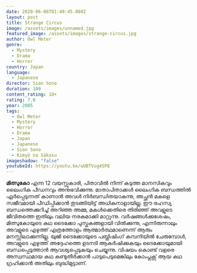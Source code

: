 ```yaml
---
date: 2020-06-06T01:49:45.000Z
layout: post
title: Strange Circus
image: /assets/images/unnamed.jpg
featured_image: /assets/images/strange-circus.jpg
author: Owl Meter
genre:
  - Mystery
  - Drama
  - Horror
country: Japan
language:
  - Japanese
director: Sion Sono
duration: 109
content_rating: 18+
rating: 7.0
year: 2005
tags:
  - Owl Meter
  - Mystery
  - Horror
  - Drama
  - Japan
  - Japanese
  - Sion Sono
  - Kimyō na Sākasu
imageshadow: "false"
youtubeId: https://youtu.be/wUBTVug4SP8
---
```

**മിത്സുകോ** എന്ന 12 വയസ്സുകാരി, പിതാവിൽ നിന്ന് കടുത്ത മാനസികവും ലൈംഗിക പീഡനവും അനുഭവിക്കുന്നു. മാതാപിതാക്കൾ ലൈംഗിക ബന്ധത്തിൽ ഏർപ്പെടുന്നത് കാണാൻ അവൾ നിർബന്ധിതയാകുന്നു, അച്ഛൻ മകളെ സജീവമായി പീഡിപ്പിക്കാൻ തുടങ്ങിയിട്ട് അധികനാളായില്ല. ഈ രഹസ്യ ബന്ധത്തെക്കുറിച്ച് അറിഞ്ഞ അമ്മ, മകൾക്കെതിരെ തിരിഞ്ഞ് അവളുടെ ജീവിതത്തെ ഇതിലും വലിയ നരകമാക്കി മാറ്റുന്നു. വർഷങ്ങൾക്കുശേഷം, മിത്സുകോയുടെ കഥ ടൈക്കോ പുസ്തകങ്ങളായി വിൽക്കുന്നു, എന്നിരുന്നാലും അവളുടെ എഴുത്ത് എത്രത്തോളം ആത്മാർത്ഥമാണെന്ന് ആരും മനസ്സിലാക്കുന്നില്ല. യുജി ടൈക്കോയുടെ പബ്ലിഷിംഗ് കമ്പനിയിൽ ചേരുമ്പോൾ, അവളുടെ എഴുത്ത് അദ്ദേഹത്തെ ഉടനടി ആകർഷിക്കുകയും ടൈക്കോയുമായി ബന്ധപ്പെടുത്താൻ ആവശ്യപ്പെടുകയും ചെയ്യുന്നു. വിഷയം കൊണ്ട് വളരെ അസ്വസ്ഥമായ കഥ കണ്ടുതീർക്കാൻ പാടുപെടുമെങ്കിലും കോംപ്ലക്സ് ആയ കഥ ഗ്രഹിക്കാൻ അതിലും ബുദ്ധിമുട്ടാണ്.
